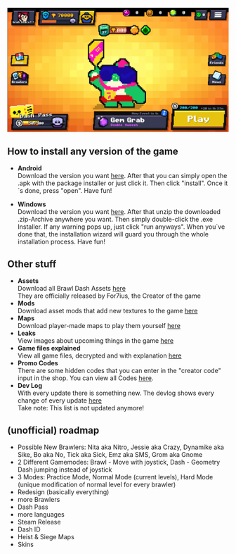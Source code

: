 <p align="center">
  <img src="/image.png">
</p>

## How to install any version of the game
- **Android** \
  Download the version you want [here](/versions/android/). After that you can simply open the .apk with the package installer or just click it. Then click "install". Once it´s done, press "open". Have fun!

- **Windows** \
  Download the version you want [here](/versions/windows/). After that unzip the downloaded .zip-Archive anywhere you want. Then simply double-click the .exe Installer. If any warning pops up, just click "run anyways". When you´ve done that, the installation wizard will guard you through the whole installation process. Have fun!

## Other stuff
- **Assets** \
  Download all Brawl Dash Assets [here](https://drive.google.com/file/d/15vg-USwDteXZNii1q0q4F_CDHNCjM2dB/view)  
  They are officially released by For7ius, the Creator of the game
- **Mods** \
  Download asset mods that add new textures to the game [here](/mods/)
- **Maps** \
  Download player-made maps to play them yourself [here](/maps/)
- **Leaks** \
  View images about upcoming things in the game [here](/leaks/)
- **Game files explained** \
  View all game files, decrypted and with explanation [here](Game_files.md)
- **Promo Codes** \
  There are some hidden codes that you can enter in the "creator code" input in the shop. You can view all Codes [here](/PromoCodes.png).
- **Dev Log** \
  With every update there is something new. The devlog shows every change of every update [here](/BrawlDashDevLog.docx) \
  Take note: This list is not updated anymore!

## (unofficial) roadmap
- Possible New Brawlers:
Nita aka Nitro, Jessie aka Crazy, Dynamike aka Sike, Bo aka No, Tick aka Sick, Emz aka SMS, Grom aka Gnome
- 2 Different Gamemodes:
Brawl - Move with joystick, Dash - Geometry Dash jumping instead of joystick
- 3 Modes:
Practice Mode, Normal Mode (current levels), Hard Mode (unique modification of normal level for every brawler)
- Redesign (basically everything)
- more Brawlers
- Dash Pass
- more languages
- Steam Release 
- Dash ID
- Heist & Siege Maps
- Skins
